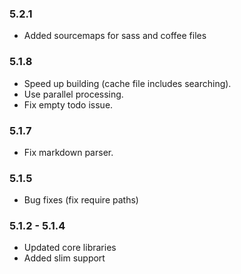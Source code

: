 ### 5.2.1

  * Added sourcemaps for sass and coffee files
  
### 5.1.8
 
 * Speed up building (cache file includes searching).
 * Use parallel processing.
 * Fix empty todo issue.
 
### 5.1.7
 
 * Fix markdown parser.

### 5.1.5

* Bug fixes (fix require paths)

### 5.1.2 - 5.1.4

* Updated core libraries
* Added slim support